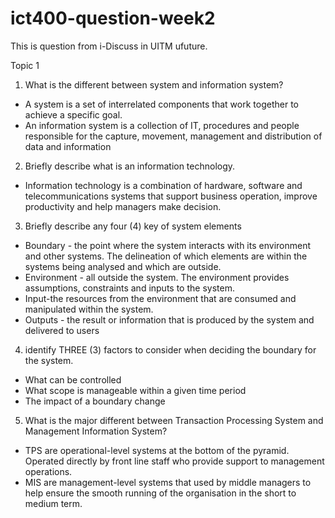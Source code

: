 # ict400-question-week2

This is question from i-Discuss in UITM ufuture.

Topic 1

1.	What is the different between system and information system?
- A system is a set of interrelated components that work together to achieve a specific goal.
-	An information system is a collection of IT, procedures and people responsible for the capture, movement, management and distribution of data and information

2.	Briefly describe what is an information technology.
- Information technology is a combination of hardware, software and telecommunications systems that support business operation, improve productivity and help managers make decision.

3.	Briefly describe any four (4) key of system elements
- Boundary - the point where the system interacts with its environment and other systems. The delineation of which elements are within the systems being    analysed and which are outside.
- Environment - all outside the system. The environment provides assumptions, constraints and inputs to the system.
- Input-the resources from the environment that are consumed and manipulated within the system.
- Outputs - the result or information that is produced by the system and delivered to users

4.	identify THREE (3) factors to consider when deciding the boundary for the system.
- What can be controlled
- What scope is manageable within a given time period
- The impact of a boundary change

5.	What is the major different between Transaction Processing System and Management Information System?
- TPS are operational-level systems at the bottom of the pyramid. Operated directly by front line staff who provide support to management operations. 
- MIS are management-level systems that used by middle managers to help ensure the smooth running of the organisation in the short to medium term.


